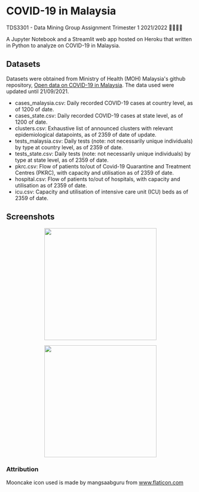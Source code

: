# COVID-19 in Malaysia
TDS3301 - Data Mining Group Assignment Trimester 1 2021/2022 👨‍💻👩‍💻

A Jupyter Notebook and a Streamlit web app hosted on Heroku that written in Python to analyze on COVID-19 in Malaysia.

## Datasets
Datasets were obtained from Ministry of Health (MOH) Malaysia's github repository, [Open data on COVID-19 in Malaysia](https://github.com/MoH-Malaysia/covid19-public). The data used were updated until 21/09/2021.
* cases_malaysia.csv: Daily recorded COVID-19 cases at country level, as of 1200 of date.
* cases_state.csv: Daily recorded COVID-19 cases at state level, as of 1200 of date.
* clusters.csv: Exhaustive list of announced clusters with relevant epidemiological datapoints, as of 2359 of date of update.
* tests_malaysia.csv: Daily tests (note: not necessarily unique individuals) by type at country level, as of 2359 of date.
* tests_state.csv: Daily tests (note: not necessarily unique individuals) by type at state level, as of 2359 of date.
* pkrc.csv: Flow of patients to/out of Covid-19 Quarantine and Treatment Centres (PKRC), with capacity and utilisation as of 2359 of date.
* hospital.csv: Flow of patients to/out of hospitals, with capacity and utilisation as of 2359 of date.
* icu.csv: Capacity and utilisation of intensive care unit (ICU) beds as of 2359 of date.

## Screenshots

<p align="center">
  <img width="300" src="https://github.com/hanyikoh/Covid-19-Analysis-Streamlit/tree/main/screenshots/1.png?raw=true">
</p>

<p align="center">
  <img width="300" src="https://github.com/hanyikoh/Covid-19-Analysis-Streamlit/tree/main/screenshots/2.png?raw=true">
</p>

### Attribution
Mooncake icon used is made by mangsaabguru from www.flaticon.com
